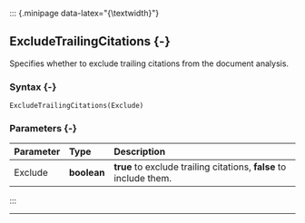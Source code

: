 ::: {.minipage data-latex="{\textwidth}"}
## ExcludeTrailingCitations {-}

Specifies whether to exclude trailing citations from the document analysis.

### Syntax {-}

```{sql}
ExcludeTrailingCitations(Exclude)
```

### Parameters {-}

**Parameter** | **Type** | **Description**
| :-- | :-- | :-- |
Exclude | **boolean** | **true** to exclude trailing citations, **false** to include them.
:::

***